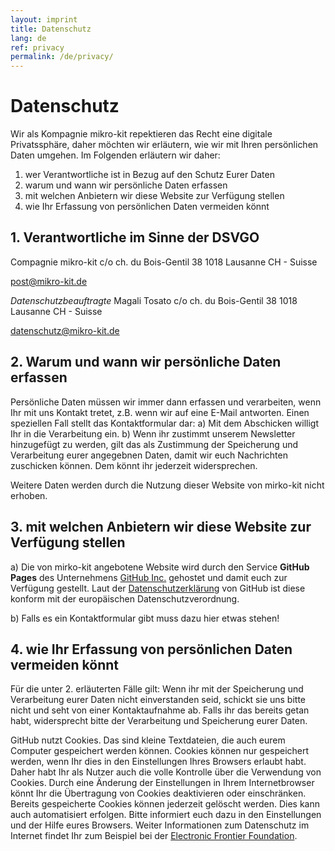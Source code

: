 ```yaml
---
layout: imprint
title: Datenschutz
lang: de
ref: privacy
permalink: /de/privacy/
---
```

# Datenschutz
Wir als Kompagnie mikro-kit repektieren das Recht eine digitale Privatssphäre, daher möchten wir erläutern, wie wir mit Ihren persönlichen Daten umgehen. Im Folgenden erläutern wir daher:

1. wer Verantwortliche ist in Bezug auf den Schutz Eurer Daten
2. warum und wann wir persönliche Daten erfassen
3. mit welchen Anbietern wir diese Website zur Verfügung stellen
4. wie Ihr Erfassung von persönlichen Daten vermeiden könnt

## 1. Verantwortliche im Sinne der DSVGO

Compagnie mikro-kit
c/o ch. du Bois-Gentil 38
1018 Lausanne
CH - Suisse  

post@mikro-kit.de

*Datenschutzbeauftragte*
Magali Tosato
c/o ch. du Bois-Gentil 38
1018 Lausanne
CH - Suisse    

datenschutz@mikro-kit.de


## 2. Warum und wann wir persönliche Daten erfassen
Persönliche Daten müssen wir immer dann erfassen und verarbeiten, wenn Ihr mit uns Kontakt tretet, z.B. wenn wir auf eine E-Mail antworten.
Einen speziellen Fall stellt das Kontaktformular dar:
a) Mit dem Abschicken willigt Ihr in die Verarbeitung ein.
b) Wenn ihr zustimmt unserem Newsletter hinzugefügt zu werden, gilt das als Zustimmung der Speicherung und Verarbeitung eurer angegebnen Daten, damit wir euch Nachrichten zuschicken können. Dem könnt ihr jederzeit widersprechen.

Weitere Daten werden durch die Nutzung dieser Website von mirko-kit nicht erhoben.


## 3. mit welchen Anbietern wir diese Website zur Verfügung stellen
a) Die von mirko-kit angebotene Website wird durch den Service **GitHub Pages** des Unternehmens [GitHub Inc.](www.github.com) gehostet und damit euch zur Verfügung gestellt. Laut der [Datenschutzerklärung](https://help.github.com/articles/github-privacy-statement/#githubs-global-privacy-practices) von GitHub ist diese konform mit der europäischen Datenschutzverordnung.

b) Falls es ein Kontaktformular gibt muss dazu hier etwas stehen!

## 4. wie Ihr Erfassung von persönlichen Daten vermeiden könnt
Für die unter 2. erläuterten Fälle gilt: Wenn ihr mit der Speicherung und Verarbeitung eurer Daten nicht einverstanden seid, schickt sie uns bitte nicht und seht von einer  Kontaktaufnahme ab. Falls ihr das bereits getan habt, widersprecht bitte der Verarbeitung und Speicherung eurer Daten.

GitHub nutzt Cookies. Das sind kleine Textdateien, die auch eurem Computer gespeichert werden können. Cookies können nur gespeichert werden, wenn Ihr dies in den Einstellungen Ihres Browsers erlaubt habt. Daher habt Ihr als Nutzer auch die volle Kontrolle über die Verwendung von Cookies. Durch eine Änderung der Einstellungen in Ihrem Internetbrowser könnt Ihr die Übertragung von Cookies deaktivieren oder einschränken. Bereits gespeicherte Cookies können jederzeit gelöscht werden. Dies kann auch automatisiert erfolgen. Bitte informiert euch dazu in den Einstellungen und der Hilfe eures Browsers. Weiter Informationen zum Datenschutz im Internet findet Ihr zum Beispiel bei der [Electronic Frontier Foundation](https://www.eff.org/).
